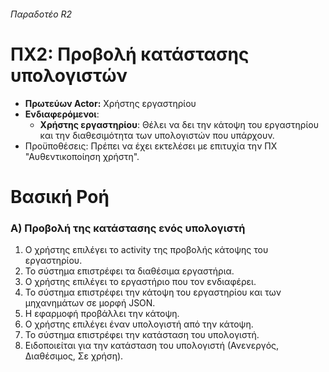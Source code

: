 ###### Παραδοτέο R2

# ΠΧ2: Προβολή κατάστασης υπολογιστών

* **Πρωτεύων Actor:** Χρήστης εργαστηρίου
* **Ενδιαφερόμενοι**:
    * **Χρήστης εργαστηρίου**: Θέλει να δει την κάτοψη του εργαστηρίου και την διαθεσιμότητα των υπολογιστών που υπάρχουν.
* Προϋποθέσεις: Πρέπει να έχει εκτελέσει με επιτυχία την ΠΧ "Αυθεντικοποίηση χρήστη".

# Βασική Ροή

### Α) Προβολή της κατάστασης ενός υπολογιστή

1. Ο χρήστης επιλέγει το activity της προβολής κάτοψης του εργαστηρίου.
2. Το σύστημα επιστρέφει τα διαθέσιμα εργαστήρια.
3. Ο χρήστης επιλέγει το εργαστήριο που τον ενδιαφέρει.
4. Το σύστημα επιστρέφει την κάτοψη του εργαστηρίου και των μηχανημάτων σε μορφή JSON.
5. Η εφαρμοφή προβάλλει την κάτοψη.
6. O χρήστης επιλέγει έναν υπολογιστή από την κάτοψη.
7. Το σύστημα επιστρέφει την κατάσταση του υπολογιστή.
8. Ειδοποιείται για την κατάσταση του υπολογιστή (Ανενεργός, Διαθέσιμος, Σε χρήση).